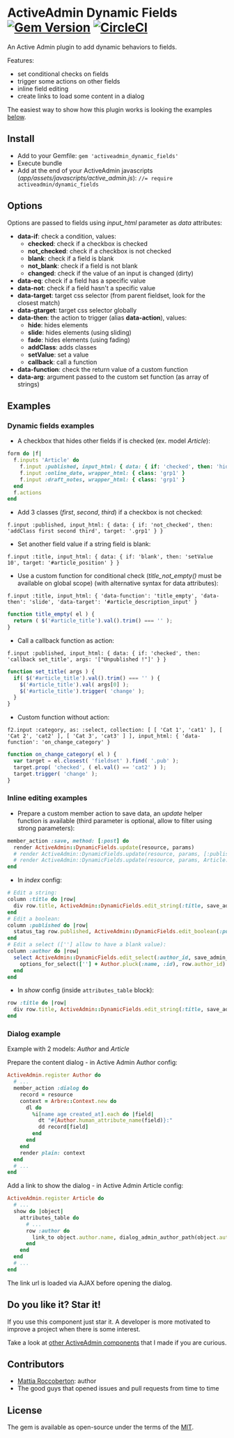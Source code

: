 # ActiveAdmin Dynamic Fields [![Gem Version](https://badge.fury.io/rb/activeadmin_dynamic_fields.svg)](https://badge.fury.io/rb/activeadmin_dynamic_fields) [![CircleCI](https://circleci.com/gh/blocknotes/activeadmin_dynamic_fields.svg?style=svg)](https://circleci.com/gh/blocknotes/activeadmin_dynamic_fields)

An Active Admin plugin to add dynamic behaviors to fields.

Features:
- set conditional checks on fields
- trigger some actions on other fields
- inline field editing
- create links to load some content in a dialog

The easiest way to show how this plugin works is looking the examples [below](#examples).

## Install
- Add to your Gemfile: `gem 'activeadmin_dynamic_fields'`
- Execute bundle
- Add at the end of your ActiveAdmin javascripts (_app/assets/javascripts/active_admin.js_):
`//= require activeadmin/dynamic_fields`

## Options
Options are passed to fields using *input_html* parameter as *data* attributes:
- **data-if**: check a condition, values:
  + **checked**: check if a checkbox is checked
  + **not_checked**: check if a checkbox is not checked
  + **blank**: check if a field is blank
  + **not_blank**: check if a field is not blank
  + **changed**: check if the value of an input is changed (dirty)
- **data-eq**: check if a field has a specific value
- **data-not**: check if a field hasn't a specific value
- **data-target**: target css selector (from parent fieldset, look for the closest match)
- **data-gtarget**: target css selector globally
- **data-then**: the action to trigger (alias **data-action**), values:
  + **hide**: hides elements
  + **slide**: hides elements (using sliding)
  + **fade**: hides elements (using fading)
  + **addClass**: adds classes
  + **setValue**: set a value
  + **callback**: call a function
- **data-function**: check the return value of a custom function
- **data-arg**: argument passed to the custom set function (as array of strings)

## Examples

### Dynamic fields examples
- A checkbox that hides other fields if is checked (ex. model *Article*):

```rb
form do |f|
  f.inputs 'Article' do
    f.input :published, input_html: { data: { if: 'checked', then: 'hide', target: '.grp1' } }
    f.input :online_date, wrapper_html: { class: 'grp1' }
    f.input :draft_notes, wrapper_html: { class: 'grp1' }
  end
  f.actions
end
```

- Add 3 classes (*first*, *second*, *third*) if a checkbox is not checked:

`f.input :published, input_html: { data: { if: 'not_checked', then: 'addClass first second third', target: '.grp1' } }`

- Set another field value if a string field is blank:

`f.input :title, input_html: { data: { if: 'blank', then: 'setValue 10', target: '#article_position' } }`

- Use a custom function for conditional check (*title_not_empty()* must be available on global scope) (with alternative syntax for data attributes):

`f.input :title, input_html: { 'data-function': 'title_empty', 'data-then': 'slide', 'data-target': '#article_description_input' }`

```js
function title_empty( el ) {
  return ( $('#article_title').val().trim() === '' );
}
```

- Call a callback function as action:

`f.input :published, input_html: { data: { if: 'checked', then: 'callback set_title', args: '["Unpublished !"]' } }`

```js
function set_title( args ) {
  if( $('#article_title').val().trim() === '' ) {
    $('#article_title').val( args[0] );
    $('#article_title').trigger( 'change' );
  }
}
```

- Custom function without action:

`f2.input :category, as: :select, collection: [ [ 'Cat 1', 'cat1' ], [ 'Cat 2', 'cat2' ], [ 'Cat 3', 'cat3' ] ], input_html: { 'data-function': 'on_change_category' }`

```js
function on_change_category( el ) {
  var target = el.closest( 'fieldset' ).find( '.pub' );
  target.prop( 'checked', ( el.val() == 'cat2' ) );
  target.trigger( 'change' );
}
```

### Inline editing examples
- Prepare a custom member action to save data, an *update* helper function is available (third parameter is optional, allow to filter using strong parameters):

```rb
member_action :save, method: [:post] do
  render ActiveAdmin::DynamicFields.update(resource, params)
  # render ActiveAdmin::DynamicFields.update(resource, params, [:published])
  # render ActiveAdmin::DynamicFields.update(resource, params, Article::permit_params)
end
```

- In *index* config:

```rb
# Edit a string:
column :title do |row|
  div row.title, ActiveAdmin::DynamicFields.edit_string(:title, save_admin_article_path(row.id))
end
# Edit a boolean:
column :published do |row|
  status_tag row.published, ActiveAdmin::DynamicFields.edit_boolean(:published, save_admin_article_path(row.id), row.published)
end
# Edit a select ([''] allow to have a blank value):
column :author do |row|
  select ActiveAdmin::DynamicFields.edit_select(:author_id, save_admin_article_path(row.id)) do
    options_for_select([''] + Author.pluck(:name, :id), row.author_id)
  end
end
```

- In *show* config (inside `attributes_table` block):
```rb
row :title do |row|
  div row.title, ActiveAdmin::DynamicFields.edit_string(:title, save_admin_article_path(row.id))
end
```

### Dialog example
Example with 2 models: *Author* and *Article*

Prepare the content dialog - in Active Admin Author config:

```rb
ActiveAdmin.register Author do
  # ...
  member_action :dialog do
    record = resource
    context = Arbre::Context.new do
      dl do
        %i[name age created_at].each do |field|
          dt "#{Author.human_attribute_name(field)}:"
          dd record[field]
        end
      end
    end
    render plain: context
  end
  # ...
end
```

Add a link to show the dialog - in Active Admin Article config:

```rb
ActiveAdmin.register Article do
  # ...
  show do |object|
    attributes_table do
      # ...
      row :author do
        link_to object.author.name, dialog_admin_author_path(object.author), title: object.author.name, 'data-df-dialog': true, 'data-df-icon': true
      end
    end
  end
  # ...
end
```

The link url is loaded via AJAX before opening the dialog.

## Do you like it? Star it!
If you use this component just star it. A developer is more motivated to improve a project when there is some interest.

Take a look at [other ActiveAdmin components](https://github.com/blocknotes?utf8=✓&tab=repositories&q=activeadmin&type=source) that I made if you are curious.

## Contributors
- [Mattia Roccoberton](http://blocknot.es): author
- The good guys that opened issues and pull requests from time to time

## License
The gem is available as open-source under the terms of the [MIT](LICENSE.txt).
